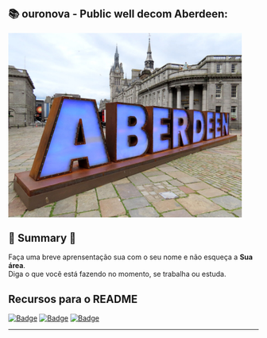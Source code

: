## 📚 ouronova - Public well decom Aberdeen:

<img src="https://github.com/ouronova/WELL_DECOM_Aberdeen/blob/main/img/img.jpg" min-width="470px" max-width="470px" width="470px" align="center" alt="wellnova.ai">

## 🧭 Summary 🔆


<p align="left"> 
  Faça uma breve aprensentação sua com o seu nome e não esqueça a <strong>Sua área</strong>.<br>
  Diga o que você está fazendo no momento, se trabalha ou estuda.
</p>

## Recursos para o README

[![Badge](https://img.shields.io/badge/2025%20-%23323330.svg?&style=for-the-badge&logo=2025&logoColor=black&color=E1364B)](https://github.com/ouronova/WELL_DECOM_Aberdeen/tree/main/2025)
[![Badge](https://img.shields.io/badge/2024%20-%23323330.svg?&style=for-the-badge&logo=2024&logoColor=black&color=0B0262)](https://github.com/ouronova/WELL_DECOM_Aberdeen/tree/main/2024)
[![Badge](https://img.shields.io/badge/2023%20-%23323330.svg?&style=for-the-badge&logo=2023&logoColor=black&color=0B0262)](https://github.com/ouronova/WELL_DECOM_Aberdeen/tree/main/2023)

---


